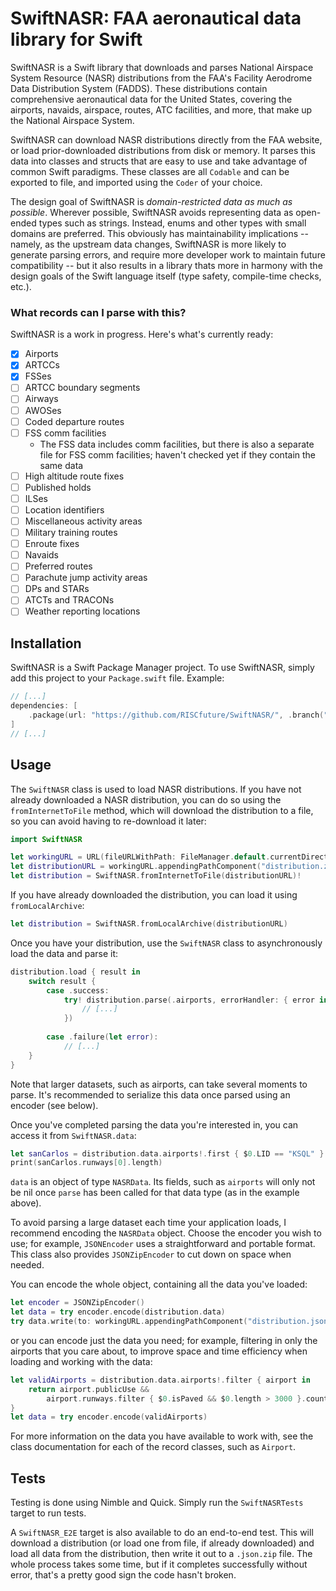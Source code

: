 # SwiftNASR: FAA aeronautical data library for Swift

SwiftNASR is a Swift library that downloads and parses National Airspace System
Resource (NASR) distributions from the FAA's Facility Aerodrome Data Distribution System
(FADDS). These distributions contain comprehensive aeronautical data for the United
States, covering the airports, navaids, airspace, routes, ATC facilities, and more, that
make up the National Airspace System.

SwiftNASR can download NASR distributions directly from the FAA website, or load
prior-downloaded distributions from disk or memory. It parses this data into classes and
structs that are easy to use and take advantage of common Swift paradigms. These
classes are all `Codable` and can be exported to file, and imported using the `Coder` of
your choice.

The design goal of SwiftNASR is _domain-restricted data as much as possible_. Wherever
possible, SwiftNASR avoids representing data as open-ended types such as strings.
Instead, enums and other types with small domains are preferred. This obviously has
maintainability implications -- namely, as the upstream data changes, SwiftNASR is more
likely to generate parsing errors, and require more developer work to maintain future
compatibility -- but it also results in a library thats more in harmony with the design goals
of the Swift language itself (type safety, compile-time checks, etc.).

### What records can I parse with this?

SwiftNASR is a work in progress. Here's what's currently ready:

- [x] Airports
- [x] ARTCCs
- [x] FSSes
- [ ] ARTCC boundary segments
- [ ] Airways
- [ ] AWOSes
- [ ] Coded departure routes
- [ ] FSS comm facilities
  - The FSS data includes comm facilities, but there is also a separate file for FSS comm
    facilities; haven't checked yet if they contain the same data
- [ ] High altitude route fixes
- [ ] Published holds
- [ ] ILSes
- [ ] Location identifiers
- [ ] Miscellaneous activity areas
- [ ] Military training routes
- [ ] Enroute fixes
- [ ] Navaids
- [ ] Preferred routes
- [ ] Parachute jump activity areas
- [ ] DPs and STARs
- [ ] ATCTs and TRACONs
- [ ] Weather reporting locations

## Installation

SwiftNASR is a Swift Package Manager project. To use SwiftNASR, simply add this project
to your `Package.swift` file. Example:

``` swift
// [...]
dependencies: [
    .package(url: "https://github.com/RISCfuture/SwiftNASR/", .branch("master")),
]
// [...]
```

## Usage

The `SwiftNASR` class is used to load NASR distributions. If you have not already
downloaded a NASR distribution, you can do so using the `fromInternetToFile`
method, which will download the distribution to a file, so you can avoid having to
re-download it later:

``` swift
import SwiftNASR

let workingURL = URL(fileURLWithPath: FileManager.default.currentDirectoryPath)
let distributionURL = workingURL.appendingPathComponent("distribution.zip")
let distribution = SwiftNASR.fromInternetToFile(distributionURL)!
```

If you have already downloaded the distribution, you can load it using
`fromLocalArchive`:

``` swift
let distribution = SwiftNASR.fromLocalArchive(distributionURL)
```

Once you have your distribution, use the `SwiftNASR` class to asynchronously load the
data and parse it:

``` swift
distribution.load { result in
    switch result {
        case .success:
            try! distribution.parse(.airports, errorHandler: { error in
                // [...]
            })
            
        case .failure(let error):
            // [...]
    }
}
```

Note that larger datasets, such as airports, can take several moments to parse. It's
recommended to serialize this data once parsed using an encoder (see below).

Once you've completed parsing the data you're interested in, you can access it from
`SwiftNASR.data`:

``` swift
let sanCarlos = distribution.data.airports!.first { $0.LID == "KSQL" }
print(sanCarlos.runways[0].length)
```

`data` is an object of type `NASRData`. Its fields, such as `airports` will only not be nil
once `parse` has been called for that data type (as in the example above).

To avoid parsing a large dataset each time your application loads, I recommend encoding
the `NASRData` object. Choose the encoder you wish to use; for example, `JSONEncoder`
uses a straightforward and portable format. This class also provides `JSONZipEncoder` to
cut down on space when needed.

You can encode the whole object, containing all the data you've loaded:

``` swift
let encoder = JSONZipEncoder()
let data = try encoder.encode(distribution.data)
try data.write(to: workingURL.appendingPathComponent("distribution.json.zip"))
```
or you can encode just the data you need; for example, filtering in only the airports that you
care about, to improve space and time efficiency when loading and working with the data:

``` swift
let validAirports = distribution.data.airports!.filter { airport in
    return airport.publicUse &&
        airport.runways.filter { $0.isPaved && $0.length > 3000 }.count > 0
}
let data = try encoder.encode(validAirports)
```

For more information on the data you have available to work with, see the class
documentation for each of the record classes, such as `Airport`.

## Tests

Testing is done using Nimble and Quick. Simply run the `SwiftNASRTests` target to run
tests.

A `SwiftNASR_E2E` target is also available to do an end-to-end test. This will download a
distribution (or load one from file, if already downloaded) and load all data from the
distribution, then write it out to a `.json.zip` file. The whole process takes some time, but
if it completes successfully without error, that's a pretty good sign the code hasn't broken.

